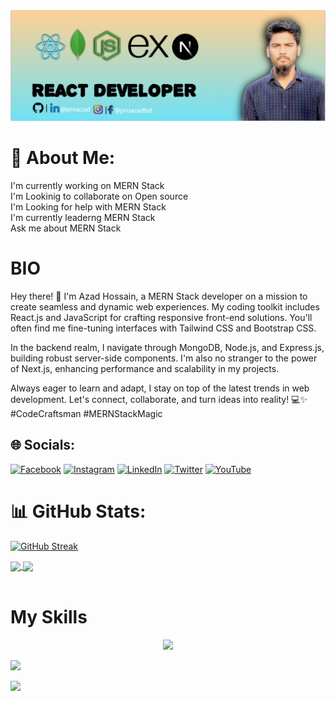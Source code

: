 <img src="./Screenshot_5.png">

# 💫 About Me:

I'm currently working on MERN Stack<br>I'm Lookinig to collaborate on Open source<br>I'm Looking for help with MERN Stack<br>I'm currently leaderng MERN Stack<br>Ask me about MERN Stack

# BIO

Hey there! 👋 I'm Azad Hossain, a MERN Stack developer on a mission to create seamless and dynamic web experiences. My coding toolkit includes React.js and JavaScript for crafting responsive front-end solutions. You'll often find me fine-tuning interfaces with Tailwind CSS and Bootstrap CSS.

In the backend realm, I navigate through MongoDB, Node.js, and Express.js, building robust server-side components. I'm also no stranger to the power of Next.js, enhancing performance and scalability in my projects.

Always eager to learn and adapt, I stay on top of the latest trends in web development. Let's connect, collaborate, and turn ideas into reality! 💻✨ #CodeCraftsman #MERNStackMagic

## 🌐 Socials:

[![Facebook](https://img.shields.io/badge/Facebook-%231877F2.svg?logo=Facebook&logoColor=white)](https://facebook.com/proazadbd) [![Instagram](https://img.shields.io/badge/Instagram-%23E4405F.svg?logo=Instagram&logoColor=white)](https://instagram.com/proazadbd) [![LinkedIn](https://img.shields.io/badge/LinkedIn-%230077B5.svg?logo=linkedin&logoColor=white)](https://linkedin.com/in/proazad) [![Twitter](https://img.shields.io/badge/Twitter-%231DA1F2.svg?logo=Twitter&logoColor=white)](https://twitter.com/proazadbd) [![YouTube](https://img.shields.io/badge/YouTube-%23FF0000.svg?logo=YouTube&logoColor=white)](https://youtube.com/@proazadbd)

# 📊 GitHub Stats:

[![GitHub Streak](https://github-readme-streak-stats.herokuapp.com?user=proazad&theme=elegant&border_radius=5.4&width=full&date_format=j%20M%5B%20Y%5D)](https://git.io/streak-stats)

<a href="https://github.com/proazad/github-readme-stats">
  <img height=200 align="center" src="https://github-readme-stats.vercel.app/api?username=proazad" />
</a>
<a href="https://github.com/proazad/convoychat">
  <img height=200 align="center" src="https://github-readme-stats.vercel.app/api/top-langs?username=proazad&layout=compact&langs_count=8&card_width=200" />
</a>
<br><br>

# My Skills

<p align="center">
  <a href="">
    <img src="https://skillicons.dev/icons?i=js,react,next,mongodb,express,nodejs,tailwind,bootstrap,html,css&perline=5" />
  </a>
</p>


![](http://github-profile-summary-cards.vercel.app/api/cards/profile-details?username=proazad&theme=darcula)


![](http://github-profile-summary-cards.vercel.app/api/cards/repos-per-language?username=proazad&theme=darcula)
